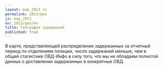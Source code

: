 ```yaml
---
layout: map_2013_ru
permalink: 2013/geo
js: map_2013
en: 2013/geo/en
title: География задержаний
published: true
---
```


В карте, представляющей распределение задержанных за отчетный период по отделениям полиции, число задержаний меньше, чем в общей статистике ОВД-Инфо в силу того, что мы не обладаем полнотой данных о доставлении задержанных в конкретные ОВД.